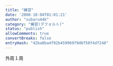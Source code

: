 ```yaml
---
title: "練習"
date: '2008-10-04T01:01:21'
author: "subaru44k"
category: "練習(デフォルト)"
status: "publish"
allowComments: true
convertBreaks: false
entryHash: "42ba8ba4f92b45996979d6f50f4df248"
---
```

外周１周
